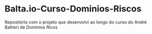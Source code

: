 # Balta.io-Curso-Dominios-Riscos
Repositório com o projeto que desenvolvi ao longo do curso do André Baltieri de Domínios Ricos
